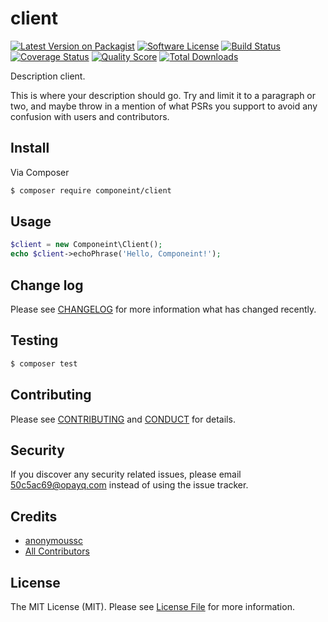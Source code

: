 # client

[![Latest Version on Packagist][ico-version]][link-packagist]
[![Software License][ico-license]](LICENSE.md)
[![Build Status][ico-travis]][link-travis]
[![Coverage Status][ico-scrutinizer]][link-scrutinizer]
[![Quality Score][ico-code-quality]][link-code-quality]
[![Total Downloads][ico-downloads]][link-downloads]

Description client.

This is where your description should go. Try and limit it to a paragraph or two, and maybe throw in a mention of what
PSRs you support to avoid any confusion with users and contributors.

## Install

Via Composer

``` bash
$ composer require componeint/client
```

## Usage

``` php
$client = new Componeint\Client();
echo $client->echoPhrase('Hello, Componeint!');
```

## Change log

Please see [CHANGELOG](CHANGELOG.md) for more information what has changed recently.

## Testing

``` bash
$ composer test
```

## Contributing

Please see [CONTRIBUTING](CONTRIBUTING.md) and [CONDUCT](CONDUCT.md) for details.

## Security

If you discover any security related issues, please email 50c5ac69@opayq.com instead of using the issue tracker.

## Credits

- [anonymoussc][link-author]
- [All Contributors][link-contributors]

## License

The MIT License (MIT). Please see [License File](LICENSE.md) for more information.

[ico-version]: https://img.shields.io/packagist/v/componeint/client.svg?style=flat-square
[ico-license]: https://img.shields.io/badge/license-MIT-brightgreen.svg?style=flat-square
[ico-travis]: https://img.shields.io/travis/componeint/client/master.svg?style=flat-square
[ico-scrutinizer]: https://img.shields.io/scrutinizer/coverage/g/componeint/client.svg?style=flat-square
[ico-code-quality]: https://img.shields.io/scrutinizer/g/componeint/client.svg?style=flat-square
[ico-downloads]: https://img.shields.io/packagist/dt/componeint/client.svg?style=flat-square

[link-packagist]: https://packagist.org/packages/componeint/client
[link-travis]: https://travis-ci.org/componeint/client
[link-scrutinizer]: https://scrutinizer-ci.com/g/componeint/client/code-structure
[link-code-quality]: https://scrutinizer-ci.com/g/componeint/client
[link-downloads]: https://packagist.org/packages/componeint/client
[link-author]: https://github.com/componeint
[link-contributors]: ../../contributors
